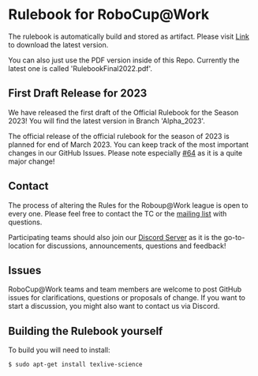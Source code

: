 Rulebook for RoboCup@Work
========

The rulebook is automatically build and stored as artifact. Please visit [Link](https://github.com/robocup-at-work/rulebook/actions) to download the latest version. 

You can also just use the PDF version inside of this Repo.
Currently the latest one is called 'RulebookFinal2022.pdf'.


## First Draft Release for 2023

We have released the first draft of the Official Rulebook for the Season 2023!
You will find the latest version in Branch 'Alpha_2023'.

The official release of the official rulebook for the season of 2023 is planned for end of March 2023.
You can keep track of the most important changes in our GitHub Issues.
Please note especially [#64](https://github.com/robocup-at-work/rulebook/issues/64) as it is a quite major change!

## Contact


The process of altering the Rules for the Roboup@Work league is open to every one. Please feel free to contact the TC or the [mailing list](mailto:rc-work@lists.robocup.org) 
with questions.

Participating teams should also join our [Discord Server](https://discord.gg/z6Yn6UvhxU) as it is the go-to-location for discussions,
announcements, questions and feedback!

## Issues

RoboCup@Work teams and team members are welcome to post GitHub issues for clarifications, questions or proposals of change.
If you want to start a discussion, you might also want to contact us via Discord.

## Building the Rulebook yourself

To build you will need to install:

    $ sudo apt-get install texlive-science



